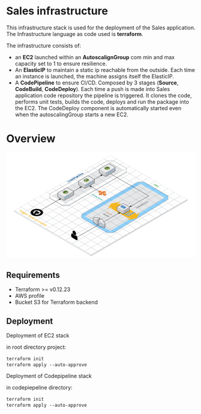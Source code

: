 # Sales infrastructure

This infrastructure stack is used for the deployment of the Sales application. The Infrastructure language as code used is **terraform**.

The infrastructure consists of:

 - an **EC2** launched within an **AutoscalignGroup** com min and max capacity set to 1 to ensure resilience. 
 - An **ElasticIP** to maintain a static ip reachable from the outside. Each time an instance is launched, the machine assigns itself the ElasticIP.
 - A **CodePipeline** to ensure CI/CD. Composed by 3 stages (**Source**, **CodeBuild**, **CodeDeploy**). 
  Each time a push is made into Sales application code repository the pipeline is triggered. It clones the code, performs unit tests, builds the code, deploys and run the package into the EC2. The CodeDeploy component is automatically started even when the autoscalingGroup starts a new EC2.



# Overview
![enter image description here](images/Sales_architecture.png)


## Requirements

 - Terraform >= v0.12.23
 - AWS profile
 - Bucket S3 for Terraform backend 


## Deployment

 Deployment of EC2 stack
 
 in root directory project:

    terraform init
    terraform apply --auto-approve

Deployment of Codepipeline stack

in codepiepeline directory:

    terraform init
    terraform apply --auto-approve